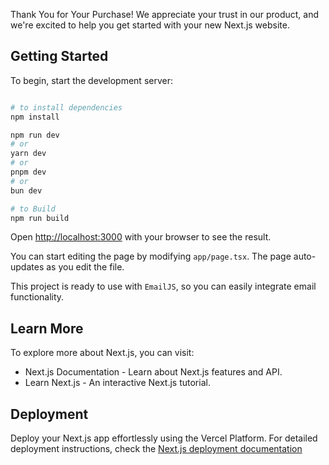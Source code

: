 Thank You for Your Purchase!
We appreciate your trust in our product, and we're excited to help you get started with your new Next.js website.

## Getting Started
To begin, start the development server:

```bash

# to install dependencies
npm install

npm run dev
# or
yarn dev
# or
pnpm dev
# or
bun dev

# to Build
npm run build
```

Open [http://localhost:3000](http://localhost:3000) with your browser to see the result.

You can start editing the page by modifying `app/page.tsx`. The page auto-updates as you edit the file.

This project is ready to use with `EmailJS`, so you can easily integrate email functionality. 

## Learn More
To explore more about Next.js, you can visit:

- Next.js Documentation - Learn about Next.js features and API.
- Learn Next.js - An interactive Next.js tutorial.

## Deployment
Deploy your Next.js app effortlessly using the Vercel Platform. For detailed deployment instructions, check the [Next.js deployment documentation](https://nextjs.org/docs/deployment)